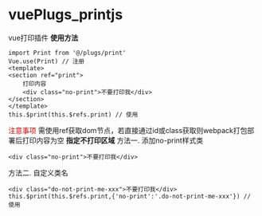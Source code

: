 # vuePlugs_printjs
vue打印插件
**使用方法**

```
import Print from '@/plugs/print'
Vue.use(Print) // 注册
<template>
<section ref="print">
	打印内容
	<div class="no-print">不要打印我</div>
</section>
</template>
this.$print(this.$refs.print) // 使用
```
<font color=#c00 >注意事项</font>
需使用ref获取dom节点，若直接通过id或class获取则webpack打包部署后打印内容为空
**指定不打印区域**
方法一. 添加no-print样式类
```
<div class="no-print">不要打印我</div>
```
方法二. 自定义类名
```
<div class="do-not-print-me-xxx">不要打印我</div>
this.$print(this.$refs.print,{'no-print':'.do-not-print-me-xxx'}) // 使用
```